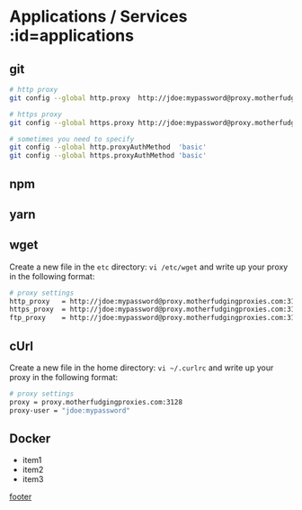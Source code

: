 # <i class="i-apps"></i> Applications / Services :id=applications

## git

```sh
# http proxy
git config --global http.proxy  http://jdoe:mypassword@proxy.motherfudgingproxies.com:3128

# https proxy
git config --global https.proxy http://jdoe:mypassword@proxy.motherfudgingproxies.com:3128

# sometimes you need to specify
git config --global http.proxyAuthMethod  'basic'
git config --global https.proxyAuthMethod 'basic'
```

## npm

## yarn

## wget

Create a new file in the `etc` directory: `vi /etc/wget` and write up your proxy in the following format:

```sh
# proxy settings
http_proxy   = http://jdoe:mypassword@proxy.motherfudgingproxies.com:3128
https_proxy  = http://jdoe:mypassword@proxy.motherfudgingproxies.com:3128
ftp_proxy    = http://jdoe:mypassword@proxy.motherfudgingproxies.com:3128
```

## cUrl

Create a new file in the home directory: `vi ~/.curlrc` and write up your proxy in the following format:

```sh
# proxy settings
proxy = proxy.motherfudgingproxies.com:3128
proxy-user = "jdoe:mypassword"
```

## Docker

- item1
- item2
- item3

[footer](../site/footer.md ':include')
